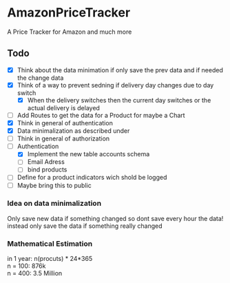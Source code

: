 # AmazonPriceTracker
A Price Tracker for Amazon and much more

## Todo
* [x] Think about the data minimation if only save the prev data and if needed the change data
* [x] Think of a way to prevent sedning if delivery day changes due to day switch
    * [x] When the delivery switches then the current day switches or the actual delivery is delayed
* [ ] Add Routes to get the data for a Product for maybe a Chart
* [x] Think in general of authentication
* [x] Data minimalization as described under
* [ ] Think in general of authorization
* [ ] Authentication
    * [x] Implement the new table accounts schema 
    * [ ] Email Adress
    * [ ] bind products
* [ ] Define for a product indicators wich shold be logged
* [ ] Maybe bring this to public

### Idea on data minimalization
Only save new data if something changed so dont save every hour the data! instead only save the data if something really changed

### Mathematical Estimation
in 1 year: n(procuts) * 24*365\
n = 100: 876k\
n = 400: 3.5 Million